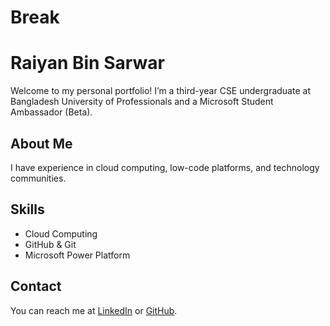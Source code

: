 # Break
# Raiyan Bin Sarwar
Welcome to my personal portfolio! 
I’m a third-year CSE undergraduate at Bangladesh University of Professionals and a Microsoft Student Ambassador (Beta).
 
## About Me
I have experience in cloud computing, low-code platforms, and technology communities.
 
## Skills
- Cloud Computing
- GitHub & Git
- Microsoft Power Platform
 
## Contact
You can reach me at [LinkedIn](https://www.linkedin.com/in/your_linkedin_username) or [GitHub](https://github.com/your_github_username).
